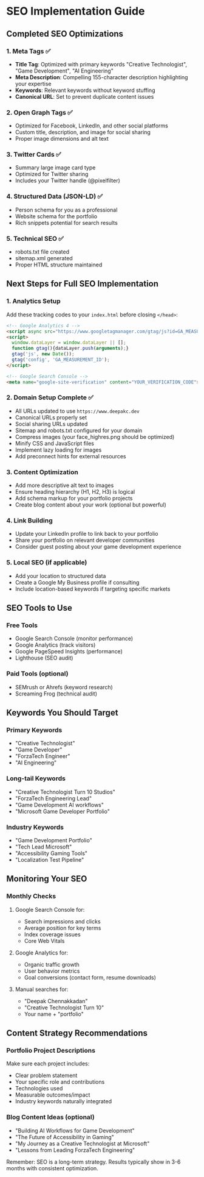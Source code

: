 # SEO Implementation Guide

## Completed SEO Optimizations

### 1. Meta Tags ✅
- **Title Tag**: Optimized with primary keywords "Creative Technologist", "Game Development", "AI Engineering"
- **Meta Description**: Compelling 155-character description highlighting your expertise
- **Keywords**: Relevant keywords without keyword stuffing
- **Canonical URL**: Set to prevent duplicate content issues

### 2. Open Graph Tags ✅
- Optimized for Facebook, LinkedIn, and other social platforms
- Custom title, description, and image for social sharing
- Proper image dimensions and alt text

### 3. Twitter Cards ✅
- Summary large image card type
- Optimized for Twitter sharing
- Includes your Twitter handle (@pixelfilter)

### 4. Structured Data (JSON-LD) ✅
- Person schema for you as a professional
- Website schema for the portfolio
- Rich snippets potential for search results

### 5. Technical SEO ✅
- robots.txt file created
- sitemap.xml generated
- Proper HTML structure maintained

## Next Steps for Full SEO Implementation

### 1. Analytics Setup
Add these tracking codes to your `index.html` before closing `</head>`:

```html
<!-- Google Analytics 4 -->
<script async src="https://www.googletagmanager.com/gtag/js?id=GA_MEASUREMENT_ID"></script>
<script>
  window.dataLayer = window.dataLayer || [];
  function gtag(){dataLayer.push(arguments);}
  gtag('js', new Date());
  gtag('config', 'GA_MEASUREMENT_ID');
</script>

<!-- Google Search Console -->
<meta name="google-site-verification" content="YOUR_VERIFICATION_CODE">
```

### 2. Domain Setup Complete ✅
- All URLs updated to use `https://www.deepakc.dev`
- Canonical URLs properly set
- Social sharing URLs updated
- Sitemap and robots.txt configured for your domain
- Compress images (your face_highres.png should be optimized)
- Minify CSS and JavaScript files
- Implement lazy loading for images
- Add preconnect hints for external resources

### 3. Content Optimization
- Add more descriptive alt text to images
- Ensure heading hierarchy (H1, H2, H3) is logical
- Add schema markup for your portfolio projects
- Create blog content about your work (optional but powerful)

### 4. Link Building
- Update your LinkedIn profile to link back to your portfolio
- Share your portfolio on relevant developer communities
- Consider guest posting about your game development experience

### 5. Local SEO (if applicable)
- Add your location to structured data
- Create a Google My Business profile if consulting
- Include location-based keywords if targeting specific markets

## SEO Tools to Use

### Free Tools
- Google Search Console (monitor performance)
- Google Analytics (track visitors)
- Google PageSpeed Insights (performance)
- Lighthouse (SEO audit)

### Paid Tools (optional)
- SEMrush or Ahrefs (keyword research)
- Screaming Frog (technical audit)

## Keywords You Should Target

### Primary Keywords
- "Creative Technologist"
- "Game Developer"
- "ForzaTech Engineer"
- "AI Engineering"

### Long-tail Keywords
- "Creative Technologist Turn 10 Studios"
- "ForzaTech Engineering Lead"
- "Game Development AI workflows"
- "Microsoft Game Developer Portfolio"

### Industry Keywords
- "Game Development Portfolio"
- "Tech Lead Microsoft"
- "Accessibility Gaming Tools"
- "Localization Test Pipeline"

## Monitoring Your SEO

### Monthly Checks
1. Google Search Console for:
   - Search impressions and clicks
   - Average position for key terms
   - Index coverage issues
   - Core Web Vitals

2. Google Analytics for:
   - Organic traffic growth
   - User behavior metrics
   - Goal conversions (contact form, resume downloads)

3. Manual searches for:
   - "Deepak Chennakkadan"
   - "Creative Technologist Turn 10"
   - Your name + "portfolio"

## Content Strategy Recommendations

### Portfolio Project Descriptions
Make sure each project includes:
- Clear problem statement
- Your specific role and contributions
- Technologies used
- Measurable outcomes/impact
- Industry keywords naturally integrated

### Blog Content Ideas (optional)
- "Building AI Workflows for Game Development"
- "The Future of Accessibility in Gaming"
- "My Journey as a Creative Technologist at Microsoft"
- "Lessons from Leading ForzaTech Engineering"

Remember: SEO is a long-term strategy. Results typically show in 3-6 months with consistent optimization.
